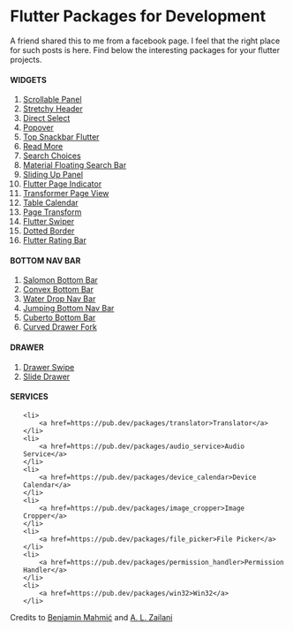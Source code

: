 # Flutter Packages for Development

A friend shared this to me from a facebook page. I feel that the right place for such posts is here. Find below the
interesting packages for your flutter projects.

<h4>WIDGETS</h4>

<ol>

  <li>
    <a href="https://pub.dev/packages/scrollable_panel"> Scrollable Panel</a>
  </li>

  <li>
    <a href=https://pub.dev/packages/stretchy_header>Stretchy Header</a>
  </li>

  <li>
    <a href=https://pub.dev/packages/direct_select>Direct Select</a>
  </li>

  <li>
    <a href=https://pub.dev/packages/popover>Popover</a>
  </li>

  <li>
    <a href=https://pub.dev/packages/top_snackbar_flutter>Top Snackbar Flutter</a>
  </li>

  <li>
    <a href=https://pub.dev/packages/readmore>Read More</a>
  </li>

  <li>
    <a href=https://pub.dev/packages/search_choices>Search Choices</a>
  </li>

  <li>
    <a href=https://pub.dev/packages/material_floating_search_bar>Material Floating Search Bar</a>
  </li>

  <li>
    <a href=https://pub.dev/packages/sliding_up_panel>Sliding Up Panel</a>
  </li>

  <li>
    <a href=https://pub.dev/packages/flutter_page_indicator>Flutter Page Indicator</a>
  </li>

  <li>
    <a href=https://pub.dev/packages/transformer_page_view>Transformer Page View</a>
  </li>

  <li>
    <a href=https://pub.dev/packages/table_calendar>Table Calendar</a>
  </li>

  <li>
    <a href=https://pub.dev/packages/page_transition>Page Transform</a>
  </li>

  <li>
    <a href=https://pub.dev/packages/flutter_swiper>Flutter Swiper</a>
  </li>

  <li>
    <a href=https://pub.dev/packages/dotted_border>Dotted Border</a>
  </li>

  <li>
    <a href=https://pub.dev/packages/flutter_rating_bar>Flutter Rating Bar</a>
  </li>
</ol>

<h4>BOTTOM NAV BAR</h4>

<ol>
  <li>
   <a href=https://pub.dev/packages/salomon_bottom_bar>Salomon Bottom Bar</a>
  </li>

  <li>
    <a href=https://pub.dev/packages/convex_bottom_bar>Convex Bottom Bar</a>
  </li>

  <li>
    <a href=https://pub.dev/packages/water_drop_nav_bar>Water Drop Nav Bar</a>
  </li>

  <li>
    <a href=https://pub.dev/packages/jumping_bottom_nav_bar>Jumping Bottom Nav Bar</a>
  </li>

  <li>
    <a href=https://pub.dev/packages/cuberto_bottom_bar>Cuberto Bottom Bar</a>
  </li>

  <li>
   <a href=https://pub.dev/packages/curved_drawer_fork>Curved Drawer Fork</a>
  </li>

</ol>


<h4>DRAWER</h4>

<ol>
    <li>
        <a href="https://pub.dev/packages/drawer_swipe">Drawer Swipe</a>
    </li>
    <li>
        <a href="https://pub.dev/packages/slide_drawer">Slide Drawer</a>
    </li>
</ol>

<h4>SERVICES</h4>
<ol>

    <li>
        <a href=https://pub.dev/packages/translator>Translator</a>    
    </li>
    <li>
        <a href=https://pub.dev/packages/audio_service>Audio Service</a>    
    </li>
    <li>
        <a href=https://pub.dev/packages/device_calendar>Device Calendar</a>    
    </li>
    <li>
        <a href=https://pub.dev/packages/image_cropper>Image Cropper</a>    
    </li>
    <li>
        <a href=https://pub.dev/packages/file_picker>File Picker</a>    
    </li>
    <li>
        <a href=https://pub.dev/packages/permission_handler>Permission Handler</a>    
    </li>
    <li>
        <a href=https://pub.dev/packages/win32>Win32</a>    
    </li>
</ol>


Credits to <a href="https://github.com/BenjaminMahmic" target="_blank">Benjamin Mahmić</a>
and <a href=https://github.com/devpsys>A. L. Zailani</a>
